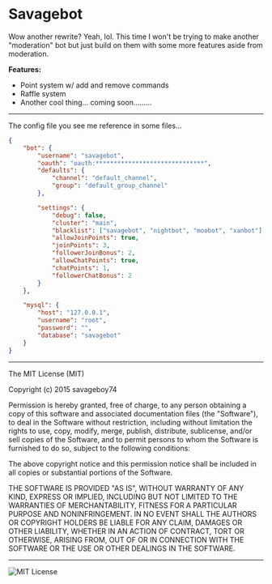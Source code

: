 Savagebot
=========

Wow another rewrite? Yeah, lol. This time I won't be trying to make another "moderation" bot but just build on them with some more features aside from moderation.  

**Features:**

- Point system w/ add and remove commands
- Raffle system
- Another cool thing... coming soon.........  

---------------------------------------------------------------
The config file you see me reference in some files...  

~~~ json
{
    "bot": {
        "username": "savagebot",
        "oauth": "oauth:******************************",
        "defaults": {
            "channel": "default_channel",
            "group": "default_group_channel"
        },

        "settings": {
            "debug": false,
            "cluster": "main",
            "blacklist": ["savagebot", "nightbot", "moobot", "xanbot"],
            "allowJoinPoints": true,
            "joinPoints": 3,
            "followerJoinBonus": 2,
            "allowChatPoints": true,
            "chatPoints": 1,
            "followerChatBonus": 2
        }
    },

    "mysql": {
        "host": "127.0.0.1",
        "username": "root",
        "password": "",
        "database": "savagebot"
    }
}
~~~
---------------------------------------------------------------
The MIT License (MIT)

Copyright (c) 2015 savageboy74

Permission is hereby granted, free of charge, to any person obtaining a copy
of this software and associated documentation files (the "Software"), to deal
in the Software without restriction, including without limitation the rights
to use, copy, modify, merge, publish, distribute, sublicense, and/or sell
copies of the Software, and to permit persons to whom the Software is
furnished to do so, subject to the following conditions:

The above copyright notice and this permission notice shall be included in
all copies or substantial portions of the Software.

THE SOFTWARE IS PROVIDED "AS IS", WITHOUT WARRANTY OF ANY KIND, EXPRESS OR
IMPLIED, INCLUDING BUT NOT LIMITED TO THE WARRANTIES OF MERCHANTABILITY,
FITNESS FOR A PARTICULAR PURPOSE AND NONINFRINGEMENT. IN NO EVENT SHALL THE
AUTHORS OR COPYRIGHT HOLDERS BE LIABLE FOR ANY CLAIM, DAMAGES OR OTHER
LIABILITY, WHETHER IN AN ACTION OF CONTRACT, TORT OR OTHERWISE, ARISING FROM,
OUT OF OR IN CONNECTION WITH THE SOFTWARE OR THE USE OR OTHER DEALINGS IN
THE SOFTWARE.

---------------------------------------------------------------

<p><img alt="MIT License" src="http://opensource.org/trademarks/opensource/OSI-Approved-License-100x137.png"></img></p>